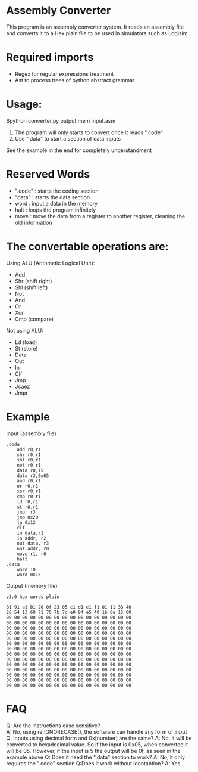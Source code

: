 # Assembly Converter
This program is an assembly converter system. It reads an assembly file and converts it to a Hex plain file to be used in simulators such as Logisim

# Required imports 
- Regex for regular expressions treatment
- Ast to process trees of python abstract grammar
 
# Usage:
$python converter.py output.mem input.asm

1. The program will only starts to convert once it reads ".code"
2. Use ".data" to start a section of data inputs

See the example in the end for completely understandment

# Reserved Words
- ".code" : starts the coding section
- "data" : starts the data section
- word : input a data in the memory
- halt : loops the program infinitely
- move : move the data from a register to another register, cleaning the old information
  
# The convertable operations are:
Using ALU (Arithmetic Logical Unit):
- Add
- Shr (shift right)
- Shl (shift left)
- Not
- And
- Or 
- Xor
- Cmp (compare)

Not using ALU:
- Ld (load)
- St (store)
- Data
- Out
- In
- Clf
- Jmp
- Jcaez
- Jmpr

# Example

Input (assembly file)
```
.code 
    add r0,r1
    shr r0,r1
    shl r0,r1
    not r0,r1
    data r0,15
    data r3,0x05
    and r0,r1
    or r0,r1
    xor r0,r1
    cmp r0,r1
    ld r0,r1
    st r0,r1
    jmpr r3
    jmp 0x20
    ja 0x13
    clf
    in data,r1 
    in addr, r2
    out data, r3
    out addr, r0
    move r1, r0
    halt
.data 
    word 10
    word 0x15
```
Output (memory file)
```
v3.0 hex words plain

81 91 a1 b1 20 0f 23 05 c1 d1 e1 f1 01 11 33 40 
20 54 13 60 71 76 7b 7c e0 84 e5 40 1b 0a 15 00 
00 00 00 00 00 00 00 00 00 00 00 00 00 00 00 00 
00 00 00 00 00 00 00 00 00 00 00 00 00 00 00 00 
00 00 00 00 00 00 00 00 00 00 00 00 00 00 00 00
00 00 00 00 00 00 00 00 00 00 00 00 00 00 00 00
00 00 00 00 00 00 00 00 00 00 00 00 00 00 00 00
00 00 00 00 00 00 00 00 00 00 00 00 00 00 00 00 
00 00 00 00 00 00 00 00 00 00 00 00 00 00 00 00
00 00 00 00 00 00 00 00 00 00 00 00 00 00 00 00
00 00 00 00 00 00 00 00 00 00 00 00 00 00 00 00 
00 00 00 00 00 00 00 00 00 00 00 00 00 00 00 00 
00 00 00 00 00 00 00 00 00 00 00 00 00 00 00 00
00 00 00 00 00 00 00 00 00 00 00 00 00 00 00 00 
00 00 00 00 00 00 00 00 00 00 00 00 00 00 00 00 
00 00 00 00 00 00 00 00 00 00 00 00 00 00 00 00 
```
# FAQ 
Q: Are the instructions case sensitive?   
A: No, using re.IGNORECASE(), the software can handle any form of input
Q: Inputs using decimal form and 0x[number] are the same?
A: No, it will be converted to hexadecimal value. So if the input is 0x05, when converted it will be 05.
However, if the input is 5 the output will be 0f, as seen in the example above
Q: Does it need the ".data" section to work?
A: No, it only requires the ".code" section
Q:Does it work without identantion?
A: Yes
